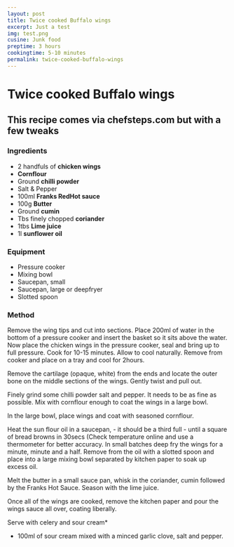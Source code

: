 ```yaml
---
layout: post
title: Twice cooked Buffalo wings
excerpt: Just a test
img: test.png
cusine: Junk food
preptime: 3 hours
cookingtime: 5-10 minutes
permalink: twice-cooked-buffalo-wings
---
```


# Twice cooked Buffalo wings

## This recipe comes via chefsteps.com but with a few tweaks

### Ingredients

* 2 handfuls of **chicken wings**
* **Cornflour**
* Ground **chilli powder**
* Salt & Pepper
* 100ml **Franks RedHot sauce**
* 100g **Butter**
* Ground **cumin**
* Tbs finely chopped **coriander**
* 1tbs **Lime juice**
* 1l **sunflower oil**

### Equipment

* Pressure cooker
* Mixing bowl
* Saucepan, small
* Saucepan, large or deepfryer
* Slotted spoon

### Method

Remove the wing tips and cut into sections. Place 200ml of water in the bottom of a pressure cooker and insert the basket so it sits above the water. Now place the chicken wings in the pressure cooker, seal and bring up to full pressure. Cook for 10-15 minutes. Allow to cool naturally. Remove from cooker and place on a tray and cool for 2hours.

Remove the cartilage (opaque, white) from the ends and locate the outer bone on the middle sections of the wings. Gently twist and pull out.

Finely grind some chilli powder salt and pepper. It needs to be as fine as possible. Mix with cornflour enough to coat the wings in a large bowl.

In the large bowl, place wings and coat with seasoned cornflour.

Heat the sun flour oil in a saucepan, - it should be a third full - until a square of bread browns in 30secs (Check temperature online and use a thermometer for better accuracy. In small batches deep fry the wings for a minute, minute and a half. Remove from the oil with a slotted spoon and place into a large mixing bowl separated by kitchen paper to soak up excess oil.

Melt the butter in a small sauce pan, whisk in the coriander, cumin followed by the Franks Hot Sauce. Season with the lime juice.

Once all of the wings are cooked, remove the kitchen paper and pour the wings sauce all over, coating liberally.

Serve with celery and sour cream*


* 100ml of sour cream mixed with a minced garlic clove, salt and pepper.